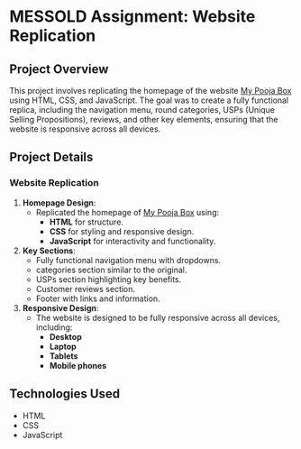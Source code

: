 # MESSOLD Assignment: Website Replication

## Project Overview

This project involves replicating the homepage of the website [My Pooja Box](https://www.mypoojabox.in/) using HTML, CSS, and JavaScript. The goal was to create a fully functional replica, including the navigation menu, round categories, USPs (Unique Selling Propositions), reviews, and other key elements, ensuring that the website is responsive across all devices.

## Project Details

### Website Replication

1. **Homepage Design**:
   - Replicated the homepage of [My Pooja Box](https://www.mypoojabox.in/) using:
     - **HTML** for structure.
     - **CSS** for styling and responsive design.
     - **JavaScript** for interactivity and functionality.
2. **Key Sections**:
   - Fully functional navigation menu with dropdowns.
   - categories section similar to the original.
   - USPs section highlighting key benefits.
   - Customer reviews section.
   - Footer with links and information.
3. **Responsive Design**:
   - The website is designed to be fully responsive across all devices, including:
     - **Desktop**
     - **Laptop**
     - **Tablets**
     - **Mobile phones**

## Technologies Used

- HTML
- CSS
- JavaScript




